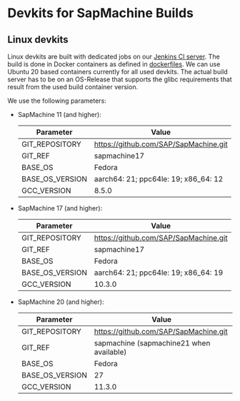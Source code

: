 # Devkits for SapMachine Builds

## Linux devkits

Linux devkits are built with dedicated jobs on our [Jenkins CI server](https://ci.sapmachine.io). The build is done in Docker containers as defined in [dockerfiles](dockerfiles). We can use Ubuntu 20 based containers currently for all used devkits. The actual build server has to be on an OS-Release that supports the glibc requirements that result from the used build container version.

We use the following parameters:

* SapMachine 11 (and higher):

	| Parameter       | Value                                 |
	|-----------------|---------------------------------------|
	| GIT_REPOSITORY  | https://github.com/SAP/SapMachine.git |
	| GIT_REF         | sapmachine17                          |
	| BASE_OS         | Fedora                                |
	| BASE_OS_VERSION | aarch64: 21; ppc64le: 19; x86_64: 12  |
	| GCC_VERSION     | 8.5.0                                 |

* SapMachine 17 (and higher):

	| Parameter       | Value                                 |
	|-----------------|---------------------------------------|
	| GIT_REPOSITORY  | https://github.com/SAP/SapMachine.git |
	| GIT_REF         | sapmachine17                          |
	| BASE_OS         | Fedora                                |
	| BASE_OS_VERSION | aarch64: 21; ppc64le: 19; x86_64: 19  |
	| GCC_VERSION     | 10.3.0                                |

* SapMachine 20 (and higher):

	| Parameter       | Value                                    |
	|-----------------|------------------------------------------|
	| GIT_REPOSITORY  | https://github.com/SAP/SapMachine.git    |
	| GIT_REF         | sapmachine (sapmachine21 when available) |
	| BASE_OS         | Fedora                                   |
	| BASE_OS_VERSION | 27                                       |
	| GCC_VERSION     | 11.3.0                                   |
